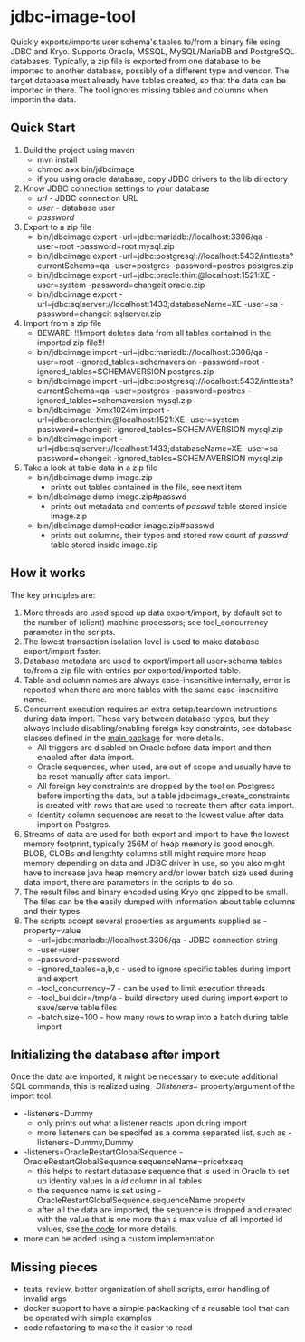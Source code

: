 # jdbc-image-tool
Quickly exports/imports user schema's tables to/from a binary file using JDBC and Kryo. Supports Oracle, MSSQL, MySQL/MariaDB and PostgreSQL databases. Typically, a zip file is exported from one database to be imported to another database, possibly  of a different type and vendor. The target database must already have tables created, so that the data can be imported in there. The tool ignores missing tables and columns when importin the data.

## Quick Start 
1. Build the project using maven
   * mvn install
   * chmod a+x bin/jdbcimage
   * if you using oracle database, copy JDBC drivers to the lib directory 
2. Know JDBC connection settings to your database
   * *url* - JDBC connection URL 
   * *user* - database user 
   * *password* 
3. Export to a zip file
   * bin/jdbcimage export -url=jdbc:mariadb://localhost:3306/qa -user=root -password=root mysql.zip
   * bin/jdbcimage export -url=jdbc:postgresql://localhost:5432/inttests?currentSchema=qa -user=postgres -password=postres postgres.zip
   * bin/jdbcimage export -url=jdbc:oracle:thin:@localhost:1521:XE -user=system -password=changeit oracle.zip
   * bin/jdbcimage export -url=jdbc:sqlserver://localhost:1433;databaseName=XE -user=sa -password=changeit sqlserver.zip
4. Import from a zip file
   * BEWARE: !!!import deletes data from all tables contained in the imported zip file!!!
   * bin/jdbcimage import -url=jdbc:mariadb://localhost:3306/qa -user=root -ignored_tables=schemaversion -password=root -ignored_tables=SCHEMAVERSION postgres.zip
   * bin/jdbcimage import -url=jdbc:postgresql://localhost:5432/inttests?currentSchema=qa -user=postgres -password=postres -ignored_tables=schemaversion mysql.zip
   * bin/jdbcimage -Xmx1024m import -url=jdbc:oracle:thin:@localhost:1521:XE -user=system -password=changeit -ignored_tables=SCHEMAVERSION mysql.zip
   * bin/jdbcimage import -url=jdbc:sqlserver://localhost:1433;databaseName=XE -user=sa -password=changeit -ignored_tables=SCHEMAVERSION mysql.zip
5. Take a look at table data in a zip file
   * bin/jdbcimage dump image.zip
      * prints out tables contained in the file, see next item
   * bin/jdbcimage dump image.zip#passwd
      * prints out metadata and contents of _passwd_ table stored inside image.zip
   * bin/jdbcimage dumpHeader image.zip#passwd
      * prints out columns, their types and stored row count of _passwd_ table stored inside image.zip

## How it works
The key principles are:
1. More threads are used speed up data export/import, by default set to the number of (client) 
machine processors; see tool_concurrency parameter in the scripts.
1. The lowest transaction isolation level is used to make database export/import faster. 
1. Database metadata are used to export/import all user+schema tables to/from a zip file with entries 
per exported/imported table.
1. Table and column names are always case-insensitive internally, error is reported when there are more tables 
with the same case-insensitive name.
1. Concurrent execution requires an extra setup/teardown instructions during data import. 
These vary between database types, but they always include disabling/enabling foreign 
key constraints, see database classes defined in the [main package](src/main/java/pz/tool/jdbcimage/jdbcimage/main/) for more details.
   * All triggers are disabled on Oracle before data import and then enabled after data import.
   * Oracle sequences, when used, are out of scope and usually have to be reset manually after data import.
   * All foreign key constraints are dropped by the tool on Postgress before importing the data, but a table jdbcimage_create_constraints is created with rows that are used to recreate them after data import.  
   * Identity column sequences are reset to the lowest value after data import on Postgres.
1. Streams of data are used for both export and import to have the lowest memory footprint, typically 256M of heap 
memory is good enough. BLOB, CLOBs and lengthty columns still might require more heap memory depending on data 
and JDBC driver in use, so you also might have to increase java heap memory and/or lower batch size used during 
data import, there are parameters in the scripts to do so.
1. The result files and binary encoded using Kryo qnd zipped to be small. The files can be the easily dumped with information about table columns and their types.
1. The scripts accept several properties as arguments supplied as -property=value
   * -url=jdbc:mariadb://localhost:3306/qa - JDBC connection string 
   * -user=user 
   * -password=password 
   * -ignored_tables=a,b,c - used to ignore specific tables during import and export 
   * -tool_concurrency=7 - can be used to limit execution threads
   * -tool_builddir=/tmp/a - build directory used during import export to save/serve table files
   * -batch.size=100 - how many rows to wrap into a batch during table import

## Initializing the database after import
Once the data are imported, it might be necessary to execute additional SQL commands, this is realized using *-Dlisteners=* property/argument of the import tool.
  * -listeners=Dummy
     * only prints out what a listener reacts upon during import
     * more listeners can be specifed as a comma separated list, such as  -listeners=Dummy,Dummy
  * -listeners=OracleRestartGlobalSequence -OracleRestartGlobalSequence.sequenceName=pricefxseq
     * this helps to restart database sequence that is used in Oracle to set up identity values in a *id* column in all tables
     * the sequence name is set using -OracleRestartGlobalSequence.sequenceName property
     * after all the data are imported, the sequence is dropped and created with the value that is one more than a max value of all imported id values, see [the code](src/main/java/pz/tool/jdbcimage/main/listener/OracleRestartGlobalSequenceListener.java) for more details.
  * more can be added using a custom implementation

## Missing pieces
* tests, review, better organization of shell scripts, error handling of invalid args
* docker support to have a simple packacking of a reusable tool that can be operated with simple examples
* code refactoring to make the it easier to read